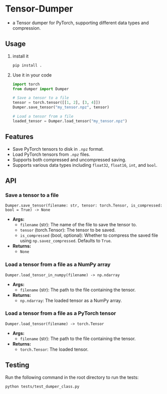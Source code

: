 # Tensor-Dumper
- a Tensor dumper for PyTorch, supporting different data types and compression.

## Usage

1. install it
    ```bash
    pip install .
    ```

2. Use it in your code
    ```python
    import torch
    from dumper import Dumper

    # Save a tensor to a file
    tensor = torch.tensor([[1, 2], [3, 4]])
    Dumper.save_tensor("my_tensor.npz", tensor)

    # Load a tensor from a file
    loaded_tensor = Dumper.load_tensor("my_tensor.npz")
    ```

## Features

- Save PyTorch tensors to disk in `.npz` format.
- Load PyTorch tensors from `.npz` files.
- Supports both compressed and uncompressed saving.
- Supports various data types including `float32`, `float16`, `int`, and `bool`.

## API

### Save a tensor to a file

`Dumper.save_tensor(filename: str, tensor: torch.Tensor, is_compressed: bool = True) -> None`

- **Args:**
    - `filename` (str): The name of the file to save the tensor to.
    - `tensor` (torch.Tensor): The tensor to be saved.
    - `is_compressed` (bool, optional): Whether to compress the saved file using `np.savez_compressed`. 
        Defaults to `True`.
- **Returns:**
    - `None`

### Load a tensor from a file as a NumPy array

`Dumper.load_tensor_in_numpy(filename) -> np.ndarray`

- **Args:**
    - `filename` (str): The path to the file containing the tensor.
- **Returns:**
    - `np.ndarray`: The loaded tensor as a NumPy array.

### Load a tensor from a file as a PyTorch tensor

`Dumper.load_tensor(filename) -> torch.Tensor`

- **Args:**
    - `filename` (str): The path to the file containing the tensor.
- **Returns:**
    - `torch.Tensor`: The loaded tensor.

## Testing

Run the following command in the root directory to run the tests:

```bash
python tests/test_dumper_class.py
```